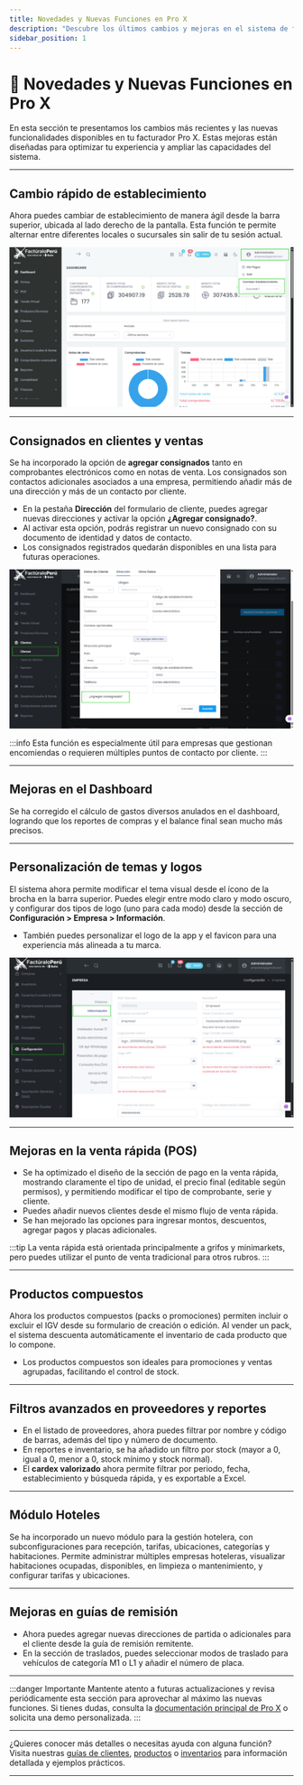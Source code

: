```yaml
---
title: Novedades y Nuevas Funciones en Pro X
description: "Descubre los últimos cambios y mejoras en el sistema de facturación Pro X."
sidebar_position: 1
---
```


# 🚀 Novedades y Nuevas Funciones en Pro X

En esta sección te presentamos los cambios más recientes y las nuevas funcionalidades disponibles en tu facturador Pro X. Estas mejoras están diseñadas para optimizar tu experiencia y ampliar las capacidades del sistema.

---

## Cambio rápido de establecimiento

Ahora puedes cambiar de establecimiento de manera ágil desde la barra superior, ubicada al lado derecho de la pantalla. Esta función te permite alternar entre diferentes locales o sucursales sin salir de tu sesión actual.

![Cambio rapido de establecimiento](img/nuevas-funciones-cambio-rapido-de-establecimiento.jpg)

---

## Consignados en clientes y ventas

Se ha incorporado la opción de **agregar consignados** tanto en comprobantes electrónicos como en notas de venta. Los consignados son contactos adicionales asociados a una empresa, permitiendo añadir más de una dirección y más de un contacto por cliente.

- En la pestaña **Dirección** del formulario de cliente, puedes agregar nuevas direcciones y activar la opción **¿Agregar consignado?**.
- Al activar esta opción, podrás registrar un nuevo consignado con su documento de identidad y datos de contacto.
- Los consignados registrados quedarán disponibles en una lista para futuras operaciones.

![Agregar consignado](img/nuevas-funciones-consignado-01.jpg)

:::info
Esta función es especialmente útil para empresas que gestionan encomiendas o requieren múltiples puntos de contacto por cliente.
:::

---

## Mejoras en el Dashboard

Se ha corregido el cálculo de gastos diversos anulados en el dashboard, logrando que los reportes de compras y el balance final sean mucho más precisos.

---

## Personalización de temas y logos

El sistema ahora permite modificar el tema visual desde el ícono de la brocha en la barra superior. Puedes elegir entre modo claro y modo oscuro, y configurar dos tipos de logo (uno para cada modo) desde la sección de **Configuración > Empresa > Información**.

- También puedes personalizar el logo de la app y el favicon para una experiencia más alineada a tu marca.

![Personalización de temas y logos](img/nuevas-funciones-tema-logo.jpg)

---

## Mejoras en la venta rápida (POS)

- Se ha optimizado el diseño de la sección de pago en la venta rápida, mostrando claramente el tipo de unidad, el precio final (editable según permisos), y permitiendo modificar el tipo de comprobante, serie y cliente.
- Puedes añadir nuevos clientes desde el mismo flujo de venta rápida.
- Se han mejorado las opciones para ingresar montos, descuentos, agregar pagos y placas adicionales.

:::tip
La venta rápida está orientada principalmente a grifos y minimarkets, pero puedes utilizar el punto de venta tradicional para otros rubros.
:::

---

## Productos compuestos

Ahora los productos compuestos (packs o promociones) permiten incluir o excluir el IGV desde su formulario de creación o edición. Al vender un pack, el sistema descuenta automáticamente el inventario de cada producto que lo compone.

- Los productos compuestos son ideales para promociones y ventas agrupadas, facilitando el control de stock.

---

## Filtros avanzados en proveedores y reportes

- En el listado de proveedores, ahora puedes filtrar por nombre y código de barras, además del tipo y número de documento.
- En reportes e inventario, se ha añadido un filtro por stock (mayor a 0, igual a 0, menor a 0, stock mínimo y stock normal).
- El **cardex valorizado** ahora permite filtrar por periodo, fecha, establecimiento y búsqueda rápida, y es exportable a Excel.

---

## Módulo Hoteles

Se ha incorporado un nuevo módulo para la gestión hotelera, con subconfiguraciones para recepción, tarifas, ubicaciones, categorías y habitaciones. Permite administrar múltiples empresas hoteleras, visualizar habitaciones ocupadas, disponibles, en limpieza o mantenimiento, y configurar tarifas y ubicaciones.

---

## Mejoras en guías de remisión

- Ahora puedes agregar nuevas direcciones de partida o adicionales para el cliente desde la guía de remisión remitente.
- En la sección de traslados, puedes seleccionar modos de traslado para vehículos de categoría M1 o L1 y añadir el número de placa.

---

:::danger Importante
Mantente atento a futuras actualizaciones y revisa periódicamente esta sección para aprovechar al máximo las nuevas funciones. Si tienes dudas, consulta la [documentación principal de Pro X](/ProX) o solicita una demo personalizada.
:::

---

¿Quieres conocer más detalles o necesitas ayuda con alguna función?  
Visita nuestras [guías de clientes](/ProX/clientes-x), [productos](/ProX/productos-servicios-x) o [inventarios](/ProX/inventario-x) para información detallada y ejemplos prácticos.

---